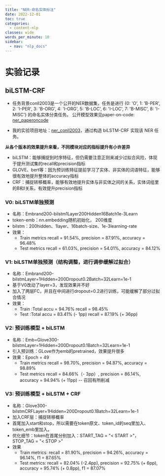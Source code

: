 ```yaml
---
title: "NER-命名实体标注"
date: 2022-12-01
toc: true
categories:
  - content-nlp
classes: wide
words_per_minute: 10
sidebar:
  - nav: "nlp_docs"
---
```


# 实验记录

## biLSTM-CRF

- 任务背景conll2003是一个公开的NER数据集，任务是进行
{0: 'O',
 1: 'B-PER',
 2: 'I-PER',
 3: 'B-ORG',
 4: 'I-ORG',
 5: 'B-LOC',
 6: 'I-LOC',
 7: 'B-MISC',
 8: 'I-MISC'} 的命名实体分类任务。 公开模型效果见paper-on-code: [ner_paperoncode]

- 我的实验项目地址：[ner_conll2003]，通过构造 biLSTM-CRF 实现该 NER 任务。

**从各个版本的效果提升来看，不同模块对应的指标提升有小许差异**
- biLSTM：能够捕捉到时序特征，但仍需要注意正则来减少过拟合风险，体现于提升测试集的recall和precision指标
- GLOVE、bert等：因为预训练特征提前学习了实体、非实体的词语特征，能够很有效地提升整体的accuracy指标
- CRF：捕捉转移概率，能够有效地提升实体与非实体之间的关系，实体词组里的B和I关系，有效提升precision指标

### V0: biLSTM单独预测
- 名称：Embrand200-bilstm1Layer200Hidden16Batch1e-3Learn
- token-emb：nn.embedding随机初始化， 200维度
- bilstm：200hidden、1layer、16batch-size、1e-3learning-rate
- 效果：
  - Train metrics recall = 91.54%, precision = 87.91%, accuracy = 96.48%
  - Test metrics recall = 61.03%, precision = 54.01%, accuracy = 84.12%

### V1: biLSTM单独预测（结构调整，进行调参缓解过拟合）
- 名称：Embrand200-bilstmLayer=1Hidden=200Dropout0.2Batch=32Learn=1e-1
- 基于V0改动了layer=3，发现效果并不好
- 加入了两层FC，并且在中间进行dropout=0.2进行训练，可能缓解了部分过拟合情况
- 效果：
  - Train :Total accu = 94.76% recall = 98.45%
  - Test :Total accu = 83.41% (- 1pp) recall = 87.19% (+ 36pp)

### V2: 预训练模型 + biLSTM
- 名称：Emb=Glove300-bilstmLayer=1Hidden=200Dropout0.1Batch=32Learn=1e-1
- 引入预训练：GLove作为emb的pretrained，效果提升很多
- 效果：Epoch = 49 
  - Train metrics recall = 98.70%, precision = 94.87%, accuracy = 98.89% 
  - Test metrics recall = 84.66%（- 3pp）, precision = 86.14%, accuracy = 94.94% (+ 11pp) -- 召回有所削减

### V3: 预训练模型 + biLSTM + CRF
- 名称：Glove300-bilstmCRFLayer=1Hidden=200Dropout0.1Batch=32Learn=1e-1
- 加入CRF层：捕捉转移概率
- 首尾加入start和stop，所以需要在token原文、token_id的seq里加入、token_emb里加入。
- 优化细节：token在首尾分别加入：START_TAG = "< START >"，STOP_TAG = "< STOP >"
- 效果
  - Train metrics: recall = 81.90%, precision = 94.26%, accuracy = 96.14%, f1 = 87.65%
  - Test metrics: recall = 82.04% (-2.4pp), precision = 92.75% (+ 6pp), accuracy = 95.74% (+ 0.8pp), f1 = 87.07%


[ner_conll2003]:https://github.com/Iven2166/models-learning/tree/main/deep-learning/NLP-models/ner/ner_conll2003
[ner_paperoncode]:https://paperswithcode.com/sota/named-entity-recognition-ner-on-conll-2003